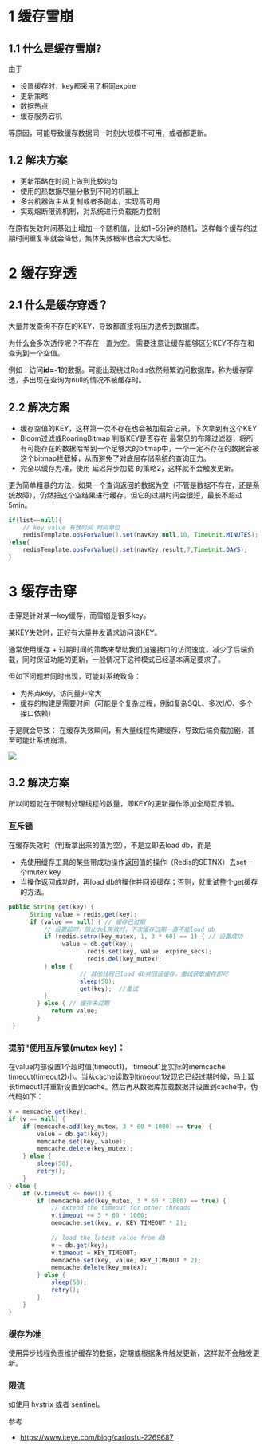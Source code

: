 # 1 缓存雪崩
## 1.1 什么是缓存雪崩?

由于
- 设置缓存时，key都采用了相同expire
- 更新策略
- 数据热点
- 缓存服务宕机

等原因，可能导致缓存数据同一时刻大规模不可用，或者都更新。

## 1.2 解决方案
- 更新策略在时间上做到比较均匀
- 使用的热数据尽量分散到不同的机器上
- 多台机器做主从复制或者多副本，实现高可用
- 实现熔断限流机制，对系统进行负载能力控制

在原有失效时间基础上增加一个随机值，比如1~5分钟的随机，这样每个缓存的过期时间重复率就会降低，集体失效概率也会大大降低。
# 2 缓存穿透
## 2.1 什么是缓存穿透？
大量并发查询不存在的KEY，导致都直接将压力透传到数据库。

为什么会多次透传呢？不存在一直为空。 
需要注意让缓存能够区分KEY不存在和查询到一个空值。 


例如：访问**id=-1**的数据。可能出现绕过Redis依然频繁访问数据库，称为缓存穿透，多出现在查询为null的情况不被缓存时。
## 2.2 解决方案
- 缓存空值的KEY，这样第一次不存在也会被加载会记录，下次拿到有这个KEY
- Bloom过滤或RoaringBitmap 判断KEY是否存在
最常见的布隆过滤器，将所有可能存在的数据哈希到一个足够大的bitmap中，一个一定不存在的数据会被这个bitmap拦截掉，从而避免了对底层存储系统的查询压力。
- 完全以缓存为准，使用 延迟异步加载 的策略2，这样就不会触发更新。

更为简单粗暴的方法，如果一个查询返回的数据为空（不管是数据不存在，还是系统故障），仍然把这个空结果进行缓存，但它的过期时间会很短，最长不超过5min。
```java
if(list==null){
    // key value 有效时间 时间单位
    redisTemplate.opsForValue().set(navKey,null,10, TimeUnit.MINUTES);
}else{
    redisTemplate.opsForValue().set(navKey,result,7,TimeUnit.DAYS);
}
```

# 3 缓存击穿
击穿是针对某一key缓存，而雪崩是很多key。

某KEY失效时，正好有大量并发请求访问该KEY。 

通常使用缓存 + 过期时间的策略来帮助我们加速接口的访问速度，减少了后端负载，同时保证功能的更新，一般情况下这种模式已经基本满足要求了。

但如下问题若同时出现，可能对系统致命：
- 为热点key，访问量非常大
- 缓存的构建是需要时间（可能是个复杂过程，例如复杂SQL、多次I/O、多个接口依赖）

于是就会导致：
在缓存失效瞬间，有大量线程构建缓存，导致后端负载加剧，甚至可能让系统崩溃。

![](https://img-blog.csdnimg.cn/20200911165012921.png?x-oss-process=image/watermark,type_ZmFuZ3poZW5naGVpdGk,shadow_10,text_SmF2YUVkZ2U=,size_16,color_FFFFFF,t_70#pic_center)
## 3.2 解决方案
所以问题就在于限制处理线程的数量，即KEY的更新操作添加全局互斥锁。

### 互斥锁
在缓存失效时（判断拿出来的值为空），不是立即去load db，而是
- 先使用缓存工具的某些带成功操作返回值的操作（Redis的SETNX）去set一个mutex key
- 当操作返回成功时，再load db的操作并回设缓存；否则，就重试整个get缓存的方法。

```java
public String get(key) {
      String value = redis.get(key);
      if (value == null) { // 缓存已过期
          // 设置超时，防止del失败时，下次缓存过期一直不能load db
		  if (redis.setnx(key_mutex, 1, 3 * 60) == 1) { // 设置成功
               value = db.get(key);
                      redis.set(key, value, expire_secs);
                      redis.del(key_mutex);
          } else {
            		// 其他线程已load db并回设缓存，重试获取缓存即可
                    sleep(50);
                    get(key);  //重试
          }
        } else { // 缓存未过期
            return value;      
        }
 }
```

### 提前"使用互斥锁(mutex key)：
在value内部设置1个超时值(timeout1)， timeout1比实际的memcache timeout(timeout2)小。当从cache读取到timeout1发现它已经过期时候，马上延长timeout1并重新设置到cache。然后再从数据库加载数据并设置到cache中。伪代码如下：

```java
v = memcache.get(key);  
if (v == null) {  
    if (memcache.add(key_mutex, 3 * 60 * 1000) == true) {  
        value = db.get(key);  
        memcache.set(key, value);  
        memcache.delete(key_mutex);  
    } else {  
        sleep(50);  
        retry();  
    }  
} else {  
    if (v.timeout <= now()) {  
        if (memcache.add(key_mutex, 3 * 60 * 1000) == true) {  
            // extend the timeout for other threads  
            v.timeout += 3 * 60 * 1000;  
            memcache.set(key, v, KEY_TIMEOUT * 2);  
  
            // load the latest value from db  
            v = db.get(key);  
            v.timeout = KEY_TIMEOUT;  
            memcache.set(key, value, KEY_TIMEOUT * 2);  
            memcache.delete(key_mutex);  
        } else {  
            sleep(50);  
            retry();  
        }  
    }  
} 
```
### 缓存为准
使用异步线程负责维护缓存的数据，定期或根据条件触发更新，这样就不会触发更新。
### 限流
如使用 hystrix 或者 sentinel。


参考
- https://www.iteye.com/blog/carlosfu-2269687